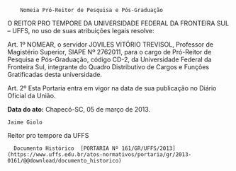         Nomeia Pró-Reitor de Pesquisa e Pós-Graduação  

 

 O REITOR PRO TEMPORE DA UNIVERSIDADE FEDERAL DA FRONTEIRA SUL – UFFS, no uso de suas atribuições legais resolve:

  

 Art. 1º NOMEAR, o servidor JOVILES VITÓRIO TREVISOL, Professor de Magistério Superior, SIAPE Nº 2762011, para o cargo de Pró-Reitor de Pesquisa e Pós-Graduação, código CD-2, da Universidade Federal da Fronteira Sul, integrante do Quadro Distributivo de Cargos e Funções Gratificadas desta universidade.

  

 Art. 2º Esta Portaria entra em vigor na data de sua publicação no Diário Oficial da União.

  

   **Data do ato:** Chapecó-SC, 05 de março de 2013.   
 

    Jaime Giolo   
 Reitor pro tempore da UFFS 

      Documento Histórico  [PORTARIA Nº 161/GR/UFFS/2013](https://www.uffs.edu.br/atos-normativos/portaria/gr/2013-0161/@@download/documento_historico)     
      
